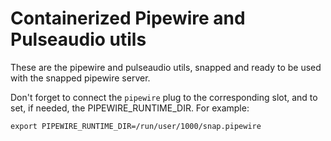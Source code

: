 # Containerized Pipewire and Pulseaudio utils

These are the pipewire and pulseaudio utils, snapped and ready to be
used with the snapped pipewire server.

Don't forget to connect the `pipewire` plug to the corresponding slot,
and to set, if needed, the PIPEWIRE_RUNTIME_DIR. For example:

    export PIPEWIRE_RUNTIME_DIR=/run/user/1000/snap.pipewire
